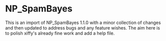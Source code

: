 NP_SpamBayes
============

This is an import of NP_SpamBayes 1.1.0 with a minor collection of changes and then updated to address bugs and any feature wishes. The aim here is to polish xiffy's already fine work and add a help file.
